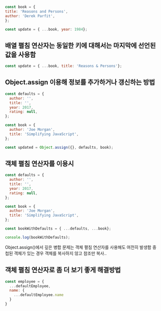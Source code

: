 
```javascript
const book = {
title: 'Reasons and Persons',
author: 'Derek Parfit',
};

const update = { ...book, year: 1984};
```

## 배열 펼침 연산자는 동일한 키에 대해서는 마지막에 선언된 값을 사용함
```javascript
const update = { ...book, title: 'Reasons & Persons'};
```


## Object.assign 이용해 정보를 추가하거나 갱신하는 방법
```javascript
const defaults = {
  author: '',
  title: '',
  year: 2017,
  rating: null,
};

const book = {
  author: 'Joe Morgan',
  title: 'Simplifying JavaScript',
};

const updated = Object.assign({}, defaults, book);
```

## 객체 펼침 연산자를 이용시 
```javascript
const defaults = {
  author: '',
  title: '',
  year: 2017,
  rating: null,
};

const book = {
  author: 'Joe Morgan',
  title: 'Simplifying JavaScript',
};

const bookWithDefaults = { ...defaults, ...book};

console.log(bookWithDefaults);
```

Object.assign()에서 깊은 병합 문제는 객체 펼침 연산자를 사용해도 여전히 발생함
중첩된 객체가 있는 경우 객체를 복사하지 않고 참조만 복사..

## 객체 펼침 연산자로 좀 더 보기 좋게 해결방법
```javascript
const employee = {
  ...defaultEmployee,
  name: {
    ...defaultEmployee.name
  }
}

```